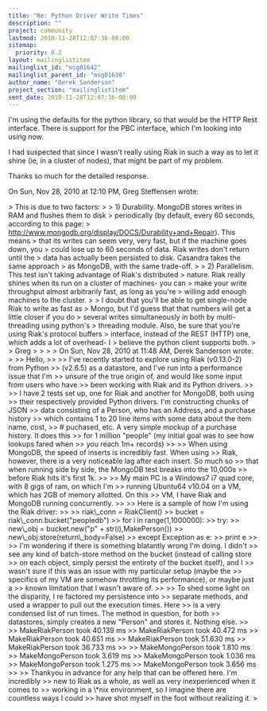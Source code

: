 ```yaml
---
title: "Re: Python Driver Write Times"
description: ""
project: community
lastmod: 2010-11-28T12:07:36-08:00
sitemap:
  priority: 0.2
layout: mailinglistitem
mailinglist_id: "msg01642"
mailinglist_parent_id: "msg01638"
author_name: "Derek Sanderson"
project_section: "mailinglistitem"
sent_date: 2010-11-28T12:07:36-08:00
---
```



I'm using the defaults for the python library, so that would be the HTTP
Rest interface. There is support for the PBC interface, which I'm looking
into using now.

I had suspected that since I wasn't really using Riak in such a way as to
let it shine (ie, in a cluster of nodes), that might be part of my problem.

Thanks so much for the detailed response.

On Sun, Nov 28, 2010 at 12:10 PM, Greg Steffensen  wrote:

&gt; This is due to two factors:
&gt;
&gt; 1) Durability. MongoDB stores writes in RAM and flushes them to disk
&gt; periodically (by default, every 60 seconds, according to this page:
&gt; http://www.mongodb.org/display/DOCS/Durability+and+Repair). This means
&gt; that its writes can seem very, very fast, but if the machine goes down, you
&gt; could lose up to 60 seconds of data. Riak writes don't return until the
&gt; data has actually been persisted to disk. Casandra takes the same approach
&gt; as MongoDB, with the same trade-off.
&gt;
&gt; 2) Parallelism. This test isn't taking advantage of Riak's distributed
&gt; nature. Riak really shines when its run on a cluster of machines- you can
&gt; make your write throughput almost arbitrarily fast, as long as you're
&gt; willing add enough machines to the cluster.
&gt;
&gt; I doubt that you'll be able to get single-node Riak to write as fast as
&gt; Mongo, but I'd guess that that numbers will get a little closer if you do
&gt; several writes simultaneously in both by multi-threading using python's
&gt; threading module. Also, be sure that you're using Riak's protocol buffers
&gt; interface, instead of the REST (HTTP) one, which adds a lot of overhead- I
&gt; believe the python client supports both.
&gt;
&gt; Greg
&gt;
&gt;
&gt;
&gt; On Sun, Nov 28, 2010 at 11:48 AM, Derek Sanderson wrote:
&gt;
&gt;&gt; Hello,
&gt;&gt;
&gt;&gt; I've recently started to explore using Riak (v0.13.0-2) from Python
&gt;&gt; (v2.6.5) as a datastore, and I've run into a performance issue that I'm
&gt;&gt; unsure of the true origin of, and would like some input from users who have
&gt;&gt; been working with Riak and its Python drivers.
&gt;&gt;
&gt;&gt; I have 2 tests set up, one for Riak and another for MongoDB, both using
&gt;&gt; their respectively provided Python drivers. I'm constructing chunks of JSON
&gt;&gt; data consisting of a Person, who has an Address, and a purchase history
&gt;&gt; which contains 1 to 20 line items with some data about the item name, cost,
&gt;&gt; # puchased, etc. A very simple mockup of a purchase history. It does this
&gt;&gt; for 1 million "people" (my initial goal was to see how lookups fared when
&gt;&gt; you reach 1m+ records)
&gt;&gt;
&gt;&gt; When using MongoDB, the speed of inserts is incredibly fast. When using
&gt;&gt; Riak, however, there is a very noticeable lag after each insert. So much so
&gt;&gt; that when running side by side, the MongoDB test breaks into the 10,000s
&gt;&gt; before Riak hits it's first 1k.
&gt;&gt;
&gt;&gt; My main PC is a Windows7 i7 quad core, with 8 gigs of ram, on which I'm
&gt;&gt; running Ubuntu64 v10.04 on a VM, which has 2GB of memory allotted. On this
&gt;&gt; VM, I have Riak and MongoDB running concurrently.
&gt;&gt;
&gt;&gt; Here is a sample of how I'm using the Riak driver:
&gt;&gt;
&gt;&gt; riak\\_conn = RiakClient()
&gt;&gt; bucket = riak\\_conn.bucket("peopledb")
&gt;&gt; for i in range(1,1000000):
&gt;&gt; try:
&gt;&gt; new\\_obj = bucket.new("p" + str(i),MakePerson())
&gt;&gt; new\\_obj.store(return\\_body=False)
&gt;&gt; except Exception as e:
&gt;&gt; print e
&gt;&gt;
&gt;&gt; I'm wondering if there is something blatantly wrong I'm doing. I didn't
&gt;&gt; see any kind of batch-store method on the bucket (instead of calling store
&gt;&gt; on each object, simply persist the entirety of the bucket itself), and I
&gt;&gt; wasn't sure if this was an issue with my particular setup (maybe the
&gt;&gt; specifics of my VM are somehow throttling its performance), or maybe just a
&gt;&gt; known limitation that I wasn't aware of.
&gt;&gt;
&gt;&gt; To shed some light on the disparity, I re factored my persistence into
&gt;&gt; separate methods, and used a wrapper to pull out the execution times. Here
&gt;&gt; is a very condensed list of run times. The method in question, for both
&gt;&gt; datastores, simply creates a new "Person" and stores it. Nothing else.
&gt;&gt;
&gt;&gt; MakeRiakPerson took 40.139 ms
&gt;&gt; MakeRiakPerson took 40.472 ms
&gt;&gt; MakeRiakPerson took 40.651 ms
&gt;&gt; MakeRiakPerson took 51.630 ms
&gt;&gt; MakeRiakPerson took 36.733 ms
&gt;&gt;
&gt;&gt; MakeMongoPerson took 1.810 ms
&gt;&gt; MakeMongoPerson took 3.619 ms
&gt;&gt; MakeMongoPerson took 1.036 ms
&gt;&gt; MakeMongoPerson took 1.275 ms
&gt;&gt; MakeMongoPerson took 3.656 ms
&gt;&gt;
&gt;&gt; Thankyou in advance for any help that can be offered here. I'm incredibly
&gt;&gt; new to Riak as a whole, as well as very inexperienced when it comes to
&gt;&gt; working in a \\*nix environment, so I imagine there are countless ways I could
&gt;&gt; have shot myself in the foot without realizing it.
&gt;

